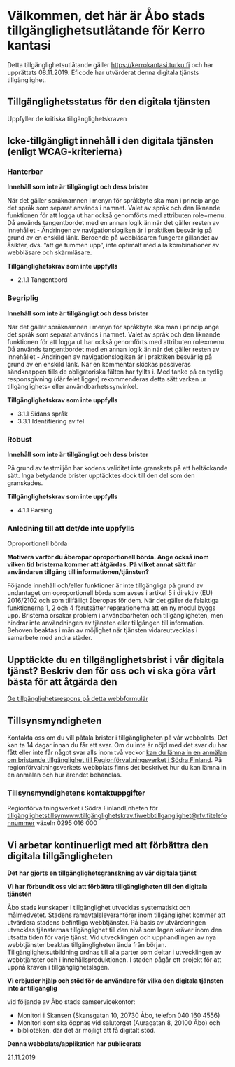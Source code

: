 # Välkommen, det här är Åbo stads tillgänglighetsutlåtande för Kerro kantasi

Detta tillgänglighetsutlåtande gäller https://kerrokantasi.turku.fi och har upprättats 08.11.2019. Eficode har utvärderat denna digitala tjänsts tillgänglighet.

## Tillgänglighetsstatus för den digitala tjänsten

Uppfyller de kritiska tillgänglighetskraven

## Icke-tillgängligt innehåll i den digitala tjänsten (enligt WCAG-kriterierna)

### Hanterbar

**Innehåll som inte är tillgängligt och dess brister**

När det gäller språknamnen i menyn för språkbyte ska man i princip ange det språk som separat används i namnet. Valet av språk och den liknande funktionen för att logga ut har också genomförts med attributen role=menu. Då används tangentbordet med en annan logik än när det gäller resten av innehållet - Ändringen av navigationslogiken är i praktiken besvärlig på grund av en enskild länk. Beroende på webbläsaren fungerar gillandet av åsikter, dvs. ”att ge tummen upp”, inte optimalt med alla kombinationer av webbläsare och skärmläsare.

**Tillgänglighetskrav som inte uppfylls**

- 2.1.1 Tangentbord

### Begriplig

**Innehåll som inte är tillgängligt och dess brister**

När det gäller språknamnen i menyn för språkbyte ska man i princip ange det språk som separat används i namnet. Valet av språk och den liknande funktionen för att logga ut har också genomförts med attributen role=menu. Då används tangentbordet med en annan logik än när det gäller resten av innehållet - Ändringen av navigationslogiken är i praktiken besvärlig på grund av en enskild länk. När en kommentar skickas passiveras sändknappen tills de obligatoriska fälten har fyllts i. Med tanke på en tydlig responsgivning (där felet ligger) rekommenderas detta sätt varken ur tillgänglighets- eller användbarhetssynvinkel.

**Tillgänglighetskrav som inte uppfylls**

- 3.1.1 Sidans språk
- 3.3.1 Identifiering av fel

### Robust

**Innehåll som inte är tillgängligt och dess brister**

På grund av testmiljön har kodens validitet inte granskats på ett heltäckande sätt. Inga betydande brister upptäcktes dock till den del som den granskades.

**Tillgänglighetskrav som inte uppfylls**

- 4.1.1 Parsing

### **Anledning till att det/de inte uppfylls**

Oproportionell börda

**Motivera varför du åberopar oproportionell börda. Ange också inom vilken tid bristerna kommer att åtgärdas. På vilket annat sätt får användaren tillgång till informationen/tjänsten?**

Följande innehåll och/eller funktioner är inte tillgängliga på grund av undantaget om oproportionell börda som avses i artikel 5 i direktiv (EU) 2016/2102 och som tillfälligt åberopas för dem. När det gäller de felaktiga funktionerna 1, 2 och 4 förutsätter reparationerna att en ny modul byggs upp. Bristerna orsakar problem i användbarheten och tillgängligheten, men hindrar inte användningen av tjänsten eller tillgången till information. Behoven beaktas i mån av möjlighet när tjänsten vidareutvecklas i samarbete med andra städer.

## Upptäckte du en tillgänglighetsbrist i vår digitala tjänst? Beskriv den för oss och vi ska göra vårt bästa för att åtgärda den

[Ge tillgänglighetsrespons på detta webbformulär](https://opaskartta.turku.fi/eFeedback/sv/Feedback/87/1047%20)

## Tillsynsmyndigheten

Kontakta oss om du vill påtala brister i tillgängligheten på vår webbplats. Det kan ta 14 dagar innan du får ett svar. Om du inte är nöjd med det svar du har fått eller inte får något svar alls inom två veckor [kan du lämna in en anmälan om bristande tillgänglighet till Regionförvaltningsverket i Södra Finland](https://www.xn--tillgnglighetskrav-ptb.fi/dina-rattigheter/). På regionförvaltningsverkets webbplats finns det beskrivet hur du kan lämna in en anmälan och hur ärendet behandlas.

### Tillsynsmyndighetens kontaktuppgifter

Regionförvaltningsverket i Södra FinlandEnheten för tillgänglighetstillsynwww.tillgänglighetskrav.fiwebbtillganglighet@rfv.fitelefonnummer växeln 0295 016 000

## Vi arbetar kontinuerligt med att förbättra den digitala tillgängligheten

**Det har gjorts en tillgänglighetsgranskning av vår digitala tjänst**

**Vi har förbundit oss vid att förbättra tillgängligheten till den digitala tjänsten**

Åbo stads kunskaper i tillgänglighet utvecklas systematiskt och målmedvetet. Stadens ramavtalsleverantörer inom tillgänglighet kommer att utvärdera stadens befintliga webbtjänster. På basis av utvärderingen utvecklas tjänsternas tillgänglighet till den nivå som lagen kräver inom den utsatta tiden för varje tjänst. Vid utvecklingen och upphandlingen av nya webbtjänster beaktas tillgängligheten ända från början. Tillgänglighetsutbildning ordnas till alla parter som deltar i utvecklingen av webbtjänster och i innehållsproduktionen. I staden pågår ett projekt för att uppnå kraven i tillgänglighetslagen.

**Vi erbjuder hjälp och stöd för de användare för vilka den digitala tjänsten inte är tillgänglig**

vid följande av Åbo stads samservicekontor:

- Monitori i Skansen (Skansgatan 10, 20730 Åbo, telefon 040 160 4556)
- Monitori som ska öppnas vid salutorget (Auragatan 8, 20100 Åbo) och
- biblioteken, där det är möjligt att få digitalt stöd.

**Denna webbplats/applikation har publicerats**

21.11.2019
